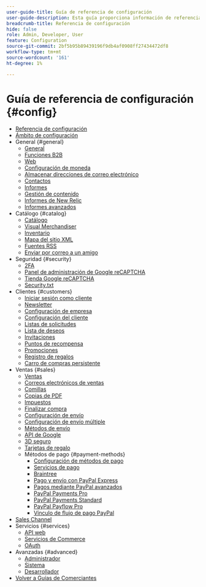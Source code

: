 ```yaml
---
user-guide-title: Guía de referencia de configuración
user-guide-description: Esta guía proporciona información de referencia para todos los ajustes de configuración de tienda a los que se accede desde la barra lateral _Admin_ en **[!UICONTROL Stores]** > _[!UICONTROL Settings]_ > **[!UICONTROL Configuration]**.
breadcrumb-title: Referencia de configuración
hide: false
role: Admin, Developer, User
feature: Configuration
source-git-commit: 2bf5b95b89439196f9db4af0908ff27434472df8
workflow-type: tm+mt
source-wordcount: '161'
ht-degree: 1%

---
```



# Guía de referencia de configuración {#config}

- [Referencia de configuración](guide-overview.md)
- [Ámbito de configuración](scope-change.md)
- General {#general}
   - [General](./general/general.md)
   - [Funciones B2B](./general/b2b-features.md)
   - [Web](./general/web.md)
   - [Configuración de moneda](./general/currency-setup.md)
   - [Almacenar direcciones de correo electrónico](./general/store-email-addresses.md)
   - [Contactos](./general/contacts.md)
   - [Informes](./general/reports.md)
   - [Gestión de contenido](./general/content-management.md)
   - [Informes de New Relic](./general/new-relic-reporting.md)
   - [Informes avanzados](./general/advanced-reporting.md)
- Catálogo {#catalog}
   - [Catálogo](./catalog/catalog.md)
   - [Visual Merchandiser](./catalog/visual-merchandiser.md)
   - [Inventario](./catalog/inventory.md)
   - [Mapa del sitio XML](./catalog/xml-sitemap.md)
   - [Fuentes RSS](./catalog/rss-feeds.md)
   - [Enviar por correo a un amigo](./catalog/email-to-a-friend.md)
- Seguridad {#security}
   - [2FA](./security/2fa.md)
   - [Panel de administración de Google reCAPTCHA](./security/google-recaptcha-admin.md)
   - [Tienda Google reCAPTCHA](./security/google-recaptcha-storefront.md)
   - [Security.txt](./security/security-txt.md)
- Clientes {#customers}
   - [Iniciar sesión como cliente](./customers/login-as-customer.md)
   - [Newsletter](./customers/newsletter.md)
   - [Configuración de empresa](./customers/company-configuration.md)
   - [Configuración del cliente](./customers/customer-configuration.md)
   - [Listas de solicitudes](./customers/requisition-lists.md)
   - [Lista de deseos](./customers/wishlist.md)
   - [Invitaciones](./customers/invitations.md)
   - [Puntos de recompensa](./customers/reward-points.md)
   - [Promociones](./customers/promotions.md)
   - [Registro de regalos](./customers/gift-registry.md)
   - [Carro de compras persistente](./customers/persistent-shopping-cart.md)
- Ventas {#sales}
   - [Ventas](./sales/sales.md)
   - [Correos electrónicos de ventas](./sales/sales-emails.md)
   - [Comillas](./sales/quotes.md)
   - [Copias de PDF](./sales/pdf-print-outs.md)
   - [Impuestos](./sales/tax.md)
   - [Finalizar compra](./sales/checkout.md)
   - [Configuración de envío](./sales/shipping-settings.md)
   - [Configuración de envío múltiple](./sales/multishipping-settings.md)
   - [Métodos de envío](./sales/delivery-methods.md)
   - [API de Google](./sales/google-api.md)
   - [3D seguro](./sales/3d-secure.md)
   - [Tarjetas de regalo](./sales/gift-cards.md)
   - Métodos de pago {#payment-methods}
      - [Configuración de métodos de pago](./sales/payment-methods.md)
      - [Servicios de pago](./sales/payment-services.md)
      - [Braintree](./sales/braintree.md)
      - [Pago y envío con PayPal Express](./sales/paypal-express-checkout.md)
      - [Pagos mediante PayPal avanzados](./sales/paypal-payments-advanced.md)
      - [PayPal Payments Pro](./sales/paypal-payments-pro.md)
      - [PayPal Payments Standard](./sales/paypal-payments-standard.md)
      - [PayPal Payflow Pro](./sales/paypal-payflow-pro.md)
      - [Vínculo de flujo de pago PayPal](./sales/paypal-payflow-link.md)
- [Sales Channel](./sales-channels.md)
- Servicios {#services}
   - [API web](./services/magento-web-api.md)
   - [Servicios de Commerce](./services/saas.md)
   - [OAuth](./services/oauth.md)
- Avanzadas {#advanced}
   - [Administrador](./advanced/admin.md)
   - [Sistema](./advanced/system.md)
   - [Desarrollador](./advanced/developer.md)
- [Volver a Guías de Comerciantes](https://experienceleague.adobe.com/en/docs/commerce-admin/user-guides/home)

